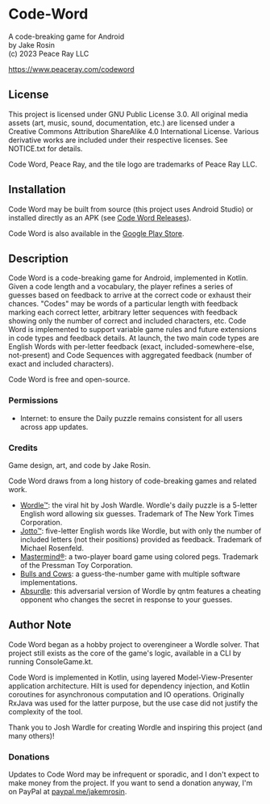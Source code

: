 # Code-Word

A code-breaking game for Android  
by Jake Rosin  
(c) 2023 Peace Ray LLC  

https://www.peaceray.com/codeword

## License

This project is licensed under GNU Public License 3.0. All original media
assets (art, music, sound, documentation, etc.) are licensed under
a Creative Commons Attribution ShareAlike 4.0 International License. Various
derivative works are included under their respective licenses. See NOTICE.txt
for details.

Code Word, Peace Ray, and the tile logo are trademarks of Peace Ray LLC.

## Installation

Code Word may be built from source (this project uses Android Studio) or installed
directly as an APK (see [Code Word Releases](https://github.com/Peace-Ray/Code-Word/releases)).

Code Word is also available in the [Google Play Store](https://play.google.com/store/apps/details?id=com.peaceray.codeword).

## Description

Code Word is a code-breaking game for Android, implemented in Kotlin. Given a code length and a vocabulary, the player refines a series of guesses based on feedback to arrive at the correct code or exhaust their chances. "Codes" may be words of a particular length with feedback marking each correct letter, arbitrary letter sequences with feedback showing only the number of correct and included characters, etc. Code Word is implemented to support variable game rules and future extensions in code types and feedback details. At launch, the two main code types are English Words with per-letter feedback (exact, included-somewhere-else, not-present) and Code Sequences with aggregated feedback (number of exact and included characters).

Code Word is free and open-source.

### Permissions

* Internet: to ensure the Daily puzzle remains consistent for all users across app updates.

### Credits

Game design, art, and code by Jake Rosin.

Code Word draws from a long history of code-breaking games and related work.

* [Wordle™](https://www.nytimes.com/games/wordle/index.html): the viral hit by Josh Wardle. Wordle's daily puzzle is a 5-letter English word allowing six guesses. Trademark of The New York Times Corporation.
* [Jotto™](http://jotto.augiehill.com/): five-letter English words like Wordle, but with only the number of included letters (not their positions) provided as feedback. Trademark of Michael Rosenfeld.
* [Mastermind®](https://webgamesonline.com/mastermind/): a two-player board game using colored pegs. Trademark of the Pressman Toy Corporation.
* [Bulls and Cows](https://www.mathsisfun.com/games/bulls-and-cows.html): a guess-the-number game with multiple software implementations.
* [Absurdle](https://qntm.org/files/absurdle/absurdle.html): this adversarial version of Wordle by qntm features a cheating opponent who changes the secret in response to your guesses.

## Author Note

Code Word began as a hobby project to overengineer a Wordle solver. That project still exists as the core of the game's logic, available in a CLI by running ConsoleGame.kt.

Code Word is implemented in Kotlin, using layered Model-View-Presenter application architecture. Hilt is used for dependency injection, and Kotlin coroutines for asynchronous computation and IO operations. Originally RxJava was used for the latter purpose, but the use case did not justify the complexity of the tool.

Thank you to Josh Wardle for creating Wordle and inspiring this project (and many others)!

### Donations

Updates to Code Word may be infrequent or sporadic, and I don't expect to make
money from the project. If you want to send a donation anyway, I'm on PayPal at
[paypal.me/jakemrosin](https://paypal.me/jakemrosin).
